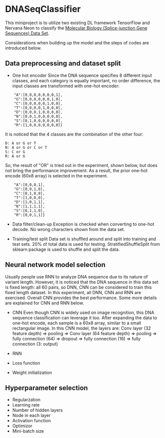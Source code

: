 # DNASeqClassifier

This miniproject is to utilize two existing DL framework TensorFlow and Nervana Neon to classify the [Molecular Biology (Splice-junction Gene Sequences) Data Set](https://archive.ics.uci.edu/ml/datasets/Molecular+Biology+%28Splice-junction+Gene+Sequences%29).

Considerations when building up the model and the steps of codes are introduced below. 

## Data preprocessing and dataset split
* One hot encoder
Since the DNA sequence specifies 8 different input classes, and each category is equally important, no order difference, the input classes are transformed with one-hot encoder:
```
	"A":[0,0,0,0,0,0,0,1],
	"G":[0,0,0,0,0,0,1,0],
	"C":[0,0,0,0,0,1,0,0],
	"T":[0,0,0,0,1,0,0,0],
	"D":[0,0,0,1,0,0,0,0],
	"N":[0,0,1,0,0,0,0,0],
	"S":[0,1,0,0,0,0,0,0],
	"R":[1,0,0,0,0,0,0,0]}
```
It is noticed that the 4 classes are the combination of the other four: 
```
D: A or G or T 
N: A or G or C or T 
S: C or G 
R: A or G
```
So, the result of "OR" is tried out in the experiment, shown below, but does not bring the performance improvement. As a result, the prior one-hot encode (60x8 array) is selected in the experiment.
```
	"A":[0,0,0,1],
	"G":[0,0,1,0],
	"C":[0,1,0,0],
	"T":[1,0,0,0],
	"D":[1,0,1,1],
	"N":[1,1,1,1],
	"S":[0,1,1,0],
	"R":[0,0,1,1]}
```

* Data filter/clean-up
Exception is checked when converting to one-hot decode. No wrong characters shown from the data set.

* Training/test split
Data set is shuffled around and split into training and test sets. 20% of total data is used for testing. 
StratifiedShuffleSplit from sklearn package is used to shuffle and split the data.

## Neural network model selection

Usually people use RNN to analyze DNA sequence due to its nature of variant length. However, it is noticed that the DNA sequence in this data set is fixed length: all 60 pairs, so DNN, CNN can be considered to train this fixed length dataset. In this experiment, all DNN, CNN and RNN are exercised. 
Overall CNN provides the best performance. Some more details are explained for CNN and RNN below. 

* CNN
Even though CNN is widely used on image recognition, this DNA sequence classification can leverage it too. After expanding the data to one-hot encode, each sample is a 60x8 array, similar to a small rectangular image. In this CNN model, the layers are: 
Conv layer (32 feature depth) => pooling => Conv layer (64 feature depth) => pooling => fully connection (64) => dropout => fully connection (16) => fully connection (3: output)

* RNN

* Loss function

* Weight initialization



## Hyperparameter selection
* Regularzation
* Learning rate
* Number of hidden layers
* Node in each layer
* Activation function 
* Optimizor 
* Mini-batch size
